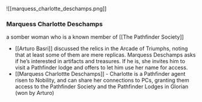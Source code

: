 ![[marquess_charlotte_deschamps.png]]
### Marquess Charlotte Deschamps
a somber woman who is a known member of [[The Pathfinder Society]]

- [[Arturo Basri]] discussed the relics in the Arcade of Triumphs, noting that at least some of them are mere replicas. Marquess Deschamps asks if he’s interested in artifacts and treasures. If he is, she invites him to visit a Pathfinder lodge and offers to let him use her name for access. 
- [[Marquess Charlottte Deschamps]] - Charlotte is a Pathfinder agent risen to Nobility, and can share her connections to PCs, granting them access to the Pathfinder Society and the Pathfinder Lodges in Glorian (won by Arturo) 